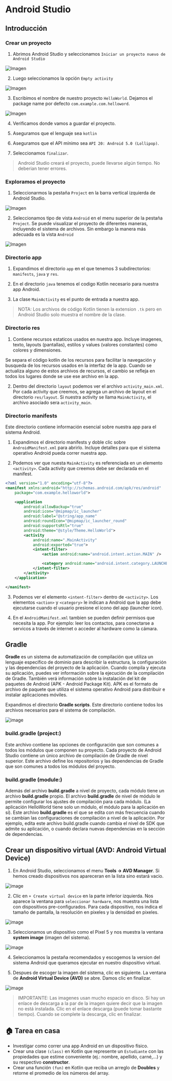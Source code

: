 # Android Studio

## Introducción

### Crear un proyecto

1. Abrimos Android Studio y seleccionamos `Iniciar un proyecto nuevo de Android Studio`

![Imagen](./images/img2.png)

2. Luego seleccionamos la opción `Empty activity`

![Imagen](./images/img3.png)

3. Escribimos el nombre de nuestro proyecto `HelloWorld`. Dejamos el package name por defecto `com.example.com.helloword`.

![Imagen](./images/img4.png)

4. Verificamos donde vamos a guardar el proyecto.

5. Aseguramos que el lenguaje sea `kotlin`

6. Aseguramos que el API mínimo sea `API 20: Android 5.0 (Lollipop)`.

7. Seleccionamos `finalizar`.

> Android Studio creará el proyecto, puede llevarse algún tiempo. No deberian tener errores.

### Exploramos el proyecto

1. Seleccionarmos la pestaña `Project` en la barra vertical izquierda de Android Studio.

![Imagen](./images/img5.png)

2. Seleccionamos tipo de vista `Android` en el menu superior de la pestaña `Project`. Se puede visualizar el proyecto de diferentes maneras, incluyendo el sistema de archivos. Sin embargo la manera más adecuada es la vista `Android`

![Imagen](./images/img6.png)

### Directorio app

1. Expandimos el directorio `app` en el que tenemos 3 subdirectorios: `manifests`, `java` y `res`.

2. En el directorio `java` tenemos el codigo Kotlin necesario para nuestra app Android.

3. La clase `MainActivity` es el punto de entrada a nuestra app.

> NOTA: Los archivos de código Kotlin tienen la extension `.tk` pero en Android Studio solo muestra el nombre de la clase.

### Directorio res

1. Contiene recursos estaticos usados en nuestra app. Incluye imagenes, texto, layouts (pantallas), estilos y values (valores constantes) como colores y dimensiones.

Se separa el código kotlin de los recursos para facilitar la navegación y busqueda de los recursos usados en la interfaz de la app. Cuando se actualiza alguno de estos archivos de recursos, el cambio se refleja en todos los lugares donde se use ese archivo en la app.

2. Dentro del directorio `layout` podemos ver el archivo `activity_main.xml`. Por cada activity que creemos, se agrega un archivo de layout en el directorio `res/layout`. Si nuestra activity se llama `MainActivity`, el archivo asociado sera `activity_main`.

### Directorio manifests

Este directorio contiene información esencial sobre nuestra app para el sistema Android.

1. Expandimos el directorio manifests y doble clic sobre `AndroidManifest.xml` para abrirlo. Incluye detalles para que el sistema operativo Android pueda correr nuestra app.

2. Podemos ver que nuesta `MainActivity` es referenciada en un elemento `<activity>`. Cada activity que creemos debe ser declarada en el manifest.

```xml
<?xml version="1.0" encoding="utf-8"?>
<manifest xmlns:android="http://schemas.android.com/apk/res/android"
    package="com.example.helloworld">

    <application
        android:allowBackup="true"
        android:icon="@mipmap/ic_launcher"
        android:label="@string/app_name"
        android:roundIcon="@mipmap/ic_launcher_round"
        android:supportsRtl="true"
        android:theme="@style/Theme.HelloWorld">
        <activity
            android:name=".MainActivity"
            android:exported="true">
            <intent-filter>
                <action android:name="android.intent.action.MAIN" />

                <category android:name="android.intent.category.LAUNCHER" />
            </intent-filter>
        </activity>
    </application>

</manifest>
```

3. Podemos ver el elemento `<intent-filter>` dentro de `<activity>`. Los elementos `<action>` y `<category>` le indican a Android que la app debe ejecutarse cuando el usuario presione el icono del app (launcher icon).

4. En el `AndroidManifest.xml` tambien se pueden definir permisos que necesita la app. Por ejemplo: leer los contactos, para conectarse a servicos a través de internet o acceder al hardware como la cámara.

## Gradle

**Gradle** es un sistema de automatización de compilación que utiliza un lenguaje específico de dominio para describir la estructura, la configuración y las dependencias del proyecto de la aplicación. Cuando compila y ejecuta su aplicación, puedes ver información sobre la ejecución de la compilación de Gradle. También verá información sobre la instalación del kit de paquetes de Android (APK - Android Package Kit). APK es el formato de archivo de paquete que utiliza el sistema operativo Android para distribuir e instalar aplicaciones móviles.

Expandimos el directorio **Gradle scripts**. Este directorio contiene todos los archivos necesarios para el sistema de compilación.

![image](./images/img7.png)

### build.gradle (project:)

Este archivo contiene las opciones de configuración que son comunes a todos los módulos que componen su proyecto. Cada proyecto de Android Studio contiene un único archivo de compilación de Gradle de nivel superior. Este archivo define los repositorios y las dependencias de Gradle que son comunes a todos los módulos del proyecto.

### build.gradle (module:)

Además del archivo **build.gradle** a nivel de proyecto, cada módulo tiene un archivo **build.gradle** propio. El archivo **build.gradle** de nivel de módulo le permite configurar los ajustes de compilación para cada módulo. (La aplicación HelloWorld tiene solo un módulo, el módulo para la aplicación en sí). Este archivo **build.gradle** es el que se edita con más frecuencia cuando se cambian las configuraciones de compilación a nivel de la aplicación. Por ejemplo, edita este archivo build.gradle cuando cambia el nivel de SDK que admite su aplicación, o cuando declara nuevas dependencias en la sección de dependencias.

## Crear un dispositivo virtual (AVD: Android Virtual Device)

1. En Android Studio, seleccionamos el menu **Tools -> AVD Manager**. Si hemos creado dispositivos nos apareceran en la lista sino estará vacio.

![image](./images/img8.png)

2. Clic en `+ Create virtual device` en la parte inferior izquierda. Nos aparece la ventana para `seleccionar hardware`, nos muestra una lista con dispositivos pre-configurados. Para cada dispositivo, nos indica el tamaño de pantalla, la resolución en pixeles y la densidad en pixeles.

![image](./images/img9.png)

3. Seleccionamos un dispositivo como el Pixel 5 y nos muestra la ventana **system image** (imagen del sistema).

![image](./images/img10.png)

4. Seleccionamos la pestaña recomendados y escogemos la version del sistema Android que queramos ejecutar en nuestro dispositivo virtual.

5. Despues de escoger la imagen del sistema, clic en siguiente. La ventana de **Android Virtual Device (AVD)** se abre. Damos clic en finalizar.

![image](./images/img11.png)

> IMPORTANTE: Las imagenes usan mucho espacio en disco. Si hay un enlace de descarga a la par de la imagen quiere decir que la imagen no está instalada. Clic en el enlace descarga (puede tomar bastante tiempo). Cuando se complete la descarga, clic en finalizar.

## 🏠 Tarea en casa

* Investigar como correr una app Android en un dispositivo físico.
* Crear una clase `(class)` en Kotlin que represente un `Estudiante` con las propiedades que estime conveniente (ej.: nombre, apellido, carné,...) y su respectivo **constructor**.
* Crear una función `(fun)` en Kotlin que reciba un arreglo de **Doubles** y retorne el promedio de los números del array.
